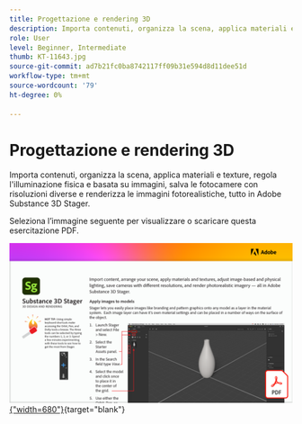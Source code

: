 ```yaml
---
title: Progettazione e rendering 3D
description: Importa contenuti, organizza la scena, applica materiali e texture, regola l’illuminazione fisica e basata su immagini, salva le fotocamere con risoluzioni diverse e renderizza le immagini fotorealistiche
role: User
level: Beginner, Intermediate
thumb: KT-11643.jpg
source-git-commit: ad7b21fc0ba8742117ff09b31e594d8d11dee51d
workflow-type: tm+mt
source-wordcount: '79'
ht-degree: 0%

---
```


# Progettazione e rendering 3D

Importa contenuti, organizza la scena, applica materiali e texture, regola l&#39;illuminazione fisica e basata su immagini, salva le fotocamere con risoluzioni diverse e renderizza le immagini fotorealistiche, tutto in Adobe Substance 3D Stager.

Seleziona l’immagine seguente per visualizzare o scaricare questa esercitazione PDF.

[![Immagine della prima pagina dell’esercitazione](assets/Substance3DStager.png){&quot;width=680&quot;}](assets/Adobe-Substance-Stager.pdf){target=&quot;blank&quot;}